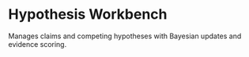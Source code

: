 # Hypothesis Workbench

Manages claims and competing hypotheses with Bayesian updates and evidence scoring.
